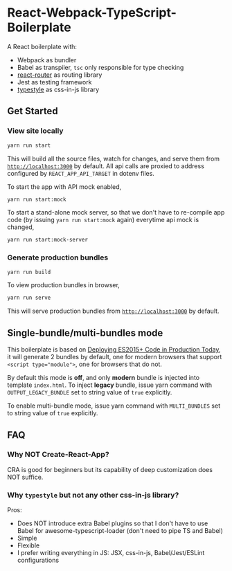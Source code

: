 # React-Webpack-TypeScript-Boilerplate
A React boilerplate with:

- Webpack as bundler
- Babel as transpiler, `tsc` only responsible for type checking
- [react-router](https://github.com/ReactTraining/react-router) as routing library
- Jest as testing framework
- [typestyle](https://github.com/typestyle/typestyle) as css-in-js library

## Get Started
### View site locally
```sh
yarn run start
```

This will build all the source files, watch for changes, and serve them from [`http://localhost:3000`](http://localhost:3000) by default. All api calls are proxied to address configured by `REACT_APP_API_TARGET` in dotenv files.

To start the app with API mock enabled,

```sh
yarn run start:mock
```

To start a stand-alone mock server, so that we don't have to re-compile app code (by issuing `yarn run start:mock` again) everytime api mock is changed,

```sh
yarn run start:mock-server
```

### Generate production bundles
```sh
yarn run build
```

To view production bundles in browser,

```sh
yarn run serve
```

This will serve production bundles from [`http://localhost:3000`](http://localhost:3000) by default.

## Single-bundle/multi-bundles mode
This boilerplate is based on [Deploying ES2015+ Code in Production Today](https://philipwalton.com/articles/deploying-es2015-code-in-production-today/), it will generate 2 bundles by default, one for modern browsers that support `<script type="module">`, one for browsers that do not.

By default this mode is **off**, and only **modern** bundle is injected into template `index.html`. To inject **legacy** bundle, issue yarn command with `OUTPUT_LEGACY_BUNDLE` set to string value of `true` explicitly.

To enable multi-bundle mode, issue yarn command with `MULTI_BUNDLES` set to string value of `true` explicitly.

## FAQ
### Why NOT Create-React-App?
CRA is good for beginners but its capability of deep customization does NOT suffice.

### Why `typestyle` but not any other css-in-js library?
Pros:
- Does NOT introduce extra Babel plugins so that I don't have to use Babel for awesome-typescript-loader (don't need to pipe TS and Babel)
- Simple
- Flexible
- I prefer writing everything in JS: JSX, css-in-js, Babel/Jest/ESLint configurations

